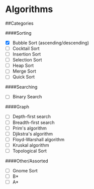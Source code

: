 # Algorithms

##Categories

####Sorting
- [x] Bubble Sort (ascending/descending)
- [ ] Cocktail Sort
- [ ] Insertion Sort
- [ ] Selection Sort
- [ ] Heap Sort
- [ ] Merge Sort
- [ ] Quick Sort

####Searching
- [ ] Binary Search

####Graph
- [ ] Depth-first search
- [ ] Breadth-first search
- [ ] Prim's algorithm
- [ ] Djikstra's algorithm
- [ ] Floyd-Warshall algorithm
- [ ] Kruskal algorithm
- [ ] Topological Sort

####Other/Assorted
- [ ] Gnome Sort
- [ ] B* 
- [ ] A*
